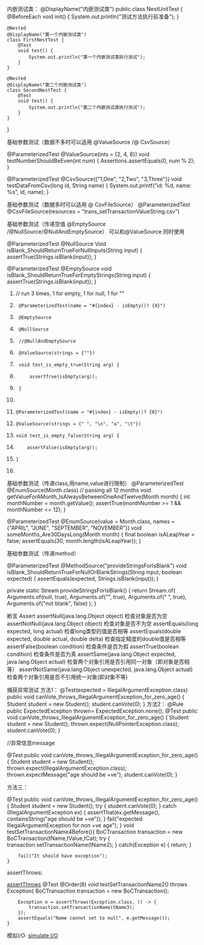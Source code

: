 内嵌测试类：
@DisplayName("内嵌测试类")
public class NestUnitTest {
    @BeforeEach
    void init() {
        System.out.println("测试方法执行前准备");
    }

    @Nested
    @DisplayName("第一个内嵌测试类")
    class FirstNestTest {
        @Test
        void test() {
            System.out.println("第一个内嵌测试类执行测试");
        }
    }

    @Nested
    @DisplayName("第二个内嵌测试类")
    class SecondNestTest {
        @Test
        void test() {
            System.out.println("第二个内嵌测试类执行测试");
        }
    }
}


基础参数测试（数据不多时可以适用 @ValueSource /@ CsvSource）

@ParameterizedTest
    @ValueSource(ints = {2, 4, 8})
    void testNumberShouldBeEven(int num) {
        Assertions.assertEquals(0, num % 2);
}

@ParameterizedTest
@CsvSource({"1,One", "2,Two", "3,Three"})
void testDataFromCsv(long id, String name) {
	System.out.printf("id: %d, name: %s", id, name);
}

基础参数测试（数据多时可以适用 @ CsvFileSource）
@ParameterizedTest
@CsvFileSource(resources = "trans_setTransactionValueString.csv")

基础参数测试（传递空值 @EmptySource /@NullSource/@NullAndEmptySource）
可以和@ValueSource 同时使用

@ParameterizedTest 
@NullSource 
Void isBlank_ShouldReturnTrueForNullInputs(String input) { assertTrue(Strings.isBlank(input)); }

@ParameterizedTest 
@EmptySource 
void isBlank_ShouldReturnTrueForEmptyStrings(String input) { assertTrue(Strings.isBlank(input)); }



1.	// run 3 times, 1 for empty, 1 for null, 1 for ""
2.	    @ParameterizedTest(name = "#{index} - isEmpty()? {0}")
3.	    @EmptySource
4.	    @NullSource
5.	    //@NullAndEmptySource
6.	    @ValueSource(strings = {""})
7.	    void test_is_empty_true(String arg) {
8.	        assertTrue(isEmpty(arg));
9.	    }
10.	 
11.	    @ParameterizedTest(name = "#{index} - isEmpty()? {0}")
12.	    @ValueSource(strings = {" ", "\n", "a", "\t"})
13.	    void test_is_empty_false(String arg) {
14.	        assertFalse(isEmpty(arg));
15.	    }
16.	

基础参数测试（传递class,用name,value进行限制）
@ParameterizedTest 
@EnumSource(Month.class) // passing all 12 months 
void getValueForAMonth_IsAlwaysBetweenOneAndTwelve(Month month) { 
int monthNumber = month.getValue(); 
assertTrue(monthNumber >= 1 && monthNumber <= 12); }

@ParameterizedTest
@EnumSource(value = Month.class, names = {"APRIL", "JUNE", "SEPTEMBER", "NOVEMBER"}) 
void someMonths_Are30DaysLong(Month month) { 
final boolean isALeapYear = false; 
assertEquals(30, month.length(isALeapYear)); }

基础参数测试（传递method）

@ParameterizedTest 
@MethodSource("provideStringsForIsBlank") 
void isBlank_ShouldReturnTrueForNullOrBlankStrings(String input, boolean expected) 
{ assertEquals(expected, Strings.isBlank(input)); }

private static Stream<Arguments> provideStringsForIsBlank() { 
return Stream.of( Arguments.of(null, true), 
Arguments.of("", true), 
Arguments.of(" ", true), 
Arguments.of("not blank", false) ); }


断言 Assert
assertNull(java.lang.Object object)	检查对象是否为空
assertNotNull(java.lang.Object object)	检查对象是否不为空
assertEquals(long expected, long actual)	检查long类型的值是否相等
assertEquals(double expected, double actual, double delta)	检查指定精度的double值是否相等
assertFalse(boolean condition)	检查条件是否为假
assertTrue(boolean condition)	检查条件是否为真
assertSame(java.lang.Object expected, java.lang.Object actual)	检查两个对象引用是否引用同一对象（即对象是否相等）
assertNotSame(java.lang.Object unexpected, java.lang.Object actual)	检查两个对象引用是否不引用统一对象(即对象不等)
 





捕获异常测试
方法1：
@Test(expected = IllegalArgumentException.class)
public void canVote_throws_IllegalArgumentException_for_zero_age() {
    Student student = new Student();
    student.canVote(0);
}
方法2：
@Rule
public ExpectedException thrown= ExpectedException.none();
@Test
public void canVote_throws_IllegalArgumentException_for_zero_age() {
    Student student = new Student();
    thrown.expect(NullPointerException.class);
    student.canVote(0);
}

//异常信息message

@Test
public void canVote_throws_IllegalArgumentException_for_zero_age() {
    Student student = new Student();
    thrown.expect(IllegalArgumentException.class);
    thrown.expectMessage("age should be +ve");
    student.canVote(0);
}

方法三：

@Test
public void canVote_throws_IllegalArgumentException_for_zero_age() {
    Student student = new Student();
    try {
        student.canVote(0);
    } catch (IllegalArgumentException ex) {
        assertThat(ex.getMessage(), containsString("age should be +ve"));
    }
    fail("expected IllegalArgumentException for non +ve age");
}
void testSetTransactionName4Before(){
        BoCTransaction transaction = new BoCTransaction(tName,tValue,tCat);
        try {
            transaction.setTransactionName(tName2);
        } catch(Exception e) { 
            return;
        }
        
        fail("It should have exception");
    }

assertThrows:

[assertThrows](https://cloud.tencent.com/developer/article/1387407)
@Test
    @Order(8)
    void testSetTransactionName2() throws Exception{
        BoCTransaction transaction = new BoCTransaction();

        Exception e = assertThrows(Exception.class, () -> {
            transaction.setTransactionName(tName3);
        });
        assertEquals("Name cannot set to null", e.getMessage());
    }

模拟I/O:
[simulate I/O](https://stackoverflow.com/questions/6415728/junit-testing-with-simulated-user-input)


